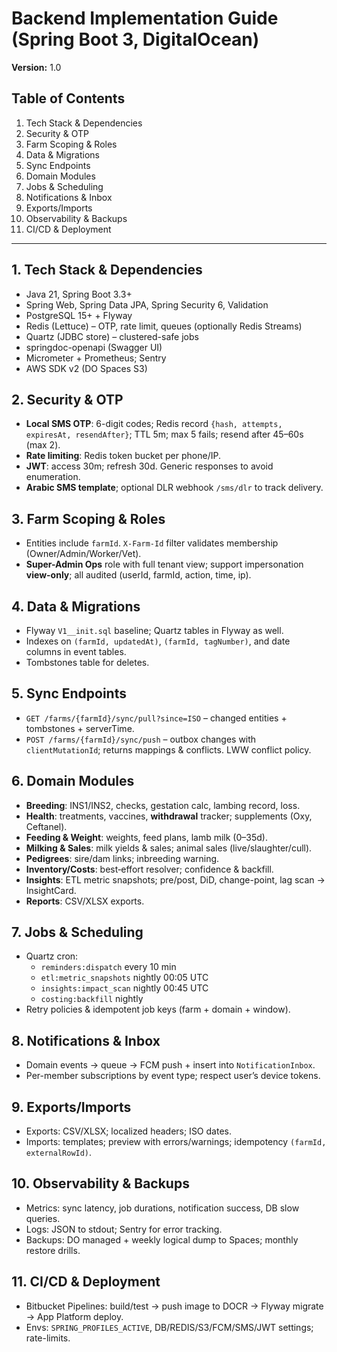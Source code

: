 # Backend Implementation Guide (Spring Boot 3, DigitalOcean)

**Version:** 1.0

## Table of Contents
1. Tech Stack & Dependencies
2. Security & OTP
3. Farm Scoping & Roles
4. Data & Migrations
5. Sync Endpoints
6. Domain Modules
7. Jobs & Scheduling
8. Notifications & Inbox
9. Exports/Imports
10. Observability & Backups
11. CI/CD & Deployment

---

## 1. Tech Stack & Dependencies
- Java 21, Spring Boot 3.3+
- Spring Web, Spring Data JPA, Spring Security 6, Validation
- PostgreSQL 15+ + Flyway
- Redis (Lettuce) – OTP, rate limit, queues (optionally Redis Streams)
- Quartz (JDBC store) – clustered-safe jobs
- springdoc-openapi (Swagger UI)
- Micrometer + Prometheus; Sentry
- AWS SDK v2 (DO Spaces S3)

## 2. Security & OTP
- **Local SMS OTP**: 6-digit codes; Redis record `{hash, attempts, expiresAt, resendAfter}`; TTL 5m; max 5 fails; resend after 45–60s (max 2).
- **Rate limiting**: Redis token bucket per phone/IP.
- **JWT**: access 30m; refresh 30d. Generic responses to avoid enumeration.
- **Arabic SMS template**; optional DLR webhook `/sms/dlr` to track delivery.

## 3. Farm Scoping & Roles
- Entities include `farmId`. `X-Farm-Id` filter validates membership (Owner/Admin/Worker/Vet).
- **Super-Admin Ops** role with full tenant view; support impersonation **view-only**; all audited (userId, farmId, action, time, ip).

## 4. Data & Migrations
- Flyway `V1__init.sql` baseline; Quartz tables in Flyway as well.
- Indexes on `(farmId, updatedAt)`, `(farmId, tagNumber)`, and date columns in event tables.
- Tombstones table for deletes.

## 5. Sync Endpoints
- `GET /farms/{farmId}/sync/pull?since=ISO` – changed entities + tombstones + serverTime.
- `POST /farms/{farmId}/sync/push` – outbox changes with `clientMutationId`; returns mappings & conflicts. LWW conflict policy.

## 6. Domain Modules
- **Breeding**: INS1/INS2, checks, gestation calc, lambing record, loss.
- **Health**: treatments, vaccines, **withdrawal** tracker; supplements (Oxy, Ceftanel).
- **Feeding & Weight**: weights, feed plans, lamb milk (0–35d).
- **Milking & Sales**: milk yields & sales; animal sales (live/slaughter/cull).
- **Pedigrees**: sire/dam links; inbreeding warning.
- **Inventory/Costs**: best‑effort resolver; confidence & backfill.
- **Insights**: ETL metric snapshots; pre/post, DiD, change-point, lag scan → InsightCard.
- **Reports**: CSV/XLSX exports.

## 7. Jobs & Scheduling
- Quartz cron:
  - `reminders:dispatch` every 10 min
  - `etl:metric_snapshots` nightly 00:05 UTC
  - `insights:impact_scan` nightly 00:45 UTC
  - `costing:backfill` nightly
- Retry policies & idempotent job keys (farm + domain + window).

## 8. Notifications & Inbox
- Domain events → queue → FCM push + insert into `NotificationInbox`.
- Per-member subscriptions by event type; respect user’s device tokens.

## 9. Exports/Imports
- Exports: CSV/XLSX; localized headers; ISO dates.
- Imports: templates; preview with errors/warnings; idempotency `(farmId, externalRowId)`.

## 10. Observability & Backups
- Metrics: sync latency, job durations, notification success, DB slow queries.
- Logs: JSON to stdout; Sentry for error tracking.
- Backups: DO managed + weekly logical dump to Spaces; monthly restore drills.

## 11. CI/CD & Deployment
- Bitbucket Pipelines: build/test → push image to DOCR → Flyway migrate → App Platform deploy.
- Envs: `SPRING_PROFILES_ACTIVE`, DB/REDIS/S3/FCM/SMS/JWT settings; rate-limits.
